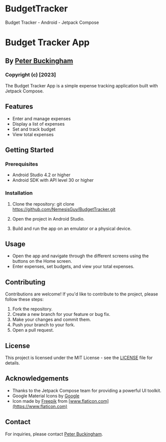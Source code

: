 # BudgetTracker
Budget Tracker - Android - Jetpack Compose
# Budget Tracker App
## By [Peter Buckingham](https://github.com/NemesisGuy)
### Copyright (c) [2023]

The Budget Tracker App is a simple expense tracking application built with Jetpack Compose.

## Features

- Enter and manage expenses
- Display a list of expenses
- Set and track budget
- View total expenses

## Getting Started

### Prerequisites

- Android Studio 4.2 or higher
- Android SDK with API level 30 or higher

### Installation

1. Clone the repository:
   git clone https://github.com/NemesisGuy/BudgetTracker.git

2. Open the project in Android Studio.

3. Build and run the app on an emulator or a physical device.

## Usage

- Open the app and navigate through the different screens using the buttons on the Home screen.
- Enter expenses, set budgets, and view your total expenses.

## Contributing

Contributions are welcome! If you'd like to contribute to the project, please follow these steps:

1. Fork the repository.
2. Create a new branch for your feature or bug fix.
3. Make your changes and commit them.
4. Push your branch to your fork.
5. Open a pull request.

## License

This project is licensed under the MIT License - see the [LICENSE](License.md) file for details.

## Acknowledgements

- Thanks to the Jetpack Compose team for providing a powerful UI toolkit.
- Google Material Icons by [Google](https://material.io/resources/icons/)
- Icon made by [Freepik](https://www.freepik.com) from [www.flaticon.com](https://www.flaticon.com)

## Contact

For inquiries, please contact [Peter Buckingham](mailto:your.email@example.com).
